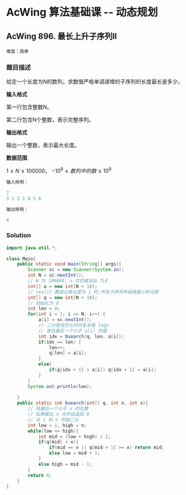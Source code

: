 # AcWing 算法基础课 -- 动态规划

## AcWing 896. 最长上升子序列II

`难度：简单`

### 题目描述

给定一个长度为N的数列，求数值严格单调递增的子序列的长度最长是多少。

**输入格式**

第一行包含整数N。

第二行包含N个整数，表示完整序列。

**输出格式**

输出一个整数，表示最大长度。

**数据范围**

$1≤N≤100000，$
$−10^9≤数列中的数≤10^9$

```r
输入样例：

7
3 1 2 1 8 5 6

输出样例：

4
```

### Solution

```java
import java.util.*;

class Main{
    public static void main(String[] args){
        Scanner sc = new Scanner(System.in);
        int N = sc.nextInt();
        // N 为 100000, n 方的做法会 TLE
        int[] a = new int[N + 10];
        // res[i] 数组记录长度为 i 时,所有子序列中结尾最小的元素
        int[] q = new int[N + 10];
        // 初始化为 0
        int len = 0;
        for(int i = 1; i <= N; i++) {
            a[i] = sc.nextInt();
            // 二分查找优化时间复杂度 logn
            // 查找最后一个小于 a[i] 的值
            int idx = bsearch(q, len, a[i]);
            if(idx == len) {
                len++;
                q[len] = a[i];
            }
            else{
                if(q[idx + 1] > a[i]) q[idx + 1] = a[i];
            }
        }
        System.out.println(len);
        
    }
    public static int bsearch(int[] q, int n, int x){
        // 找最后一个小于 x 的位置
        // 如果都比 x 大的话返回 0
        // 从 1 到 n 开始二分
        int low = 1, high = n;
        while(low <= high){
            int mid = (low + high) / 2;
            if(q[mid] < x){
                if(mid == n || q[mid + 1] >= x) return mid;
                else low = mid + 1;
            }
            else high = mid - 1;
        }
        return 0;
    }
}
```